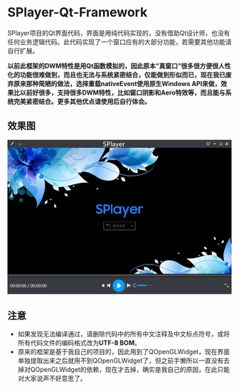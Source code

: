 ﻿# SPlayer-Qt-Framework
SPlayer项目的Qt界面代码，界面是用纯代码实现的，没有借助Qt设计师，也没有任何业务逻辑代码。此代码实现了一个窗口应有的大部分功能，若需要其他功能请自行扩展。

**以前此框架的DWM特性是用Qt函数模拟的，因此原本“真窗口”很多很方便很人性化的功能很难做到，而且也无法与系统紧密结合，仅能做到形似而已，现在我已废弃原来那种简陋的做法，选择重载nativeEvent使用原生Windows API来做，效果比以前好很多，支持很多DWM特性，比如窗口阴影和Aero特效等，而且能与系统完美紧密结合。更多其他优点请使用后自行体会。**

## 效果图
![01](/Snapshot/SPlayer.png)

## 注意
- 如果发现无法编译通过，请删除代码中的所有中文注释及中文标点符号，或将所有代码文件的编码格式改为**UTF-8 BOM**。
- 原来的框架是基于我自己的项目的，因此用到了QOpenGLWidget，现在界面单独提取出来之后就用不到QOpenGLWidget了，但之前手懒所以一直没有去掉对QOpenGLWidget的依赖，现在才去掉，确实是我自己的原因，在此只能对大家说声不好意思了。
